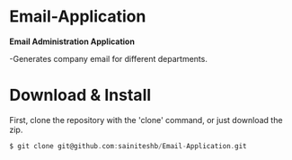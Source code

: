 # Email-Application

**Email Administration Application** 

-Generates company email  for different departments.

# Download & Install
First, clone the repository with the 'clone' command, or just download the zip.
```C
$ git clone git@github.com:sainiteshb/Email-Application.git
```
 
